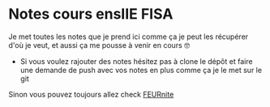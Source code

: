 # Notes cours ensIIE FISA

Je met toutes les notes que je prend ici comme ça je peut les récupérer d'où je veut, et aussi ça me pousse à venir en cours 🤓

- Si vous voulez rajouter des notes hésitez pas à clone le dépôt et faire une demande de push avec vos notes en plus comme ça je le met sur le git


Sinon vous pouvez toujours allez check [FEURnite](https://github.com/LePeruvienn/FEURnite)
